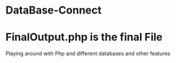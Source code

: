 # DataBase-Connect

# FinalOutput.php is the final File <br>
Playing around with Php and different databases and other features<br>
